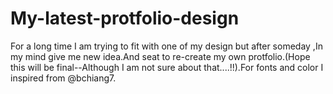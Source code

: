 # My-latest-protfolio-design
For a long time I am trying to fit with one of my design but after someday ,In my mind give me new idea.And seat to re-create my own protfolio.(Hope this will be final--Although I am not sure about that....!!).For fonts and color I inspired from @bchiang7.  
